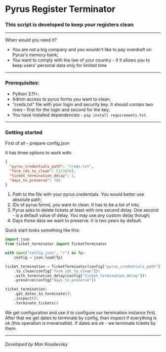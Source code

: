 # Pyrus Register Terminator #

### This script is developed to keep your registers clean ###

---

When would you need it?
- You are not a big company and you wouldn't like to pay overdraft on Pyrus's memory bank;
- You want to comply with the law of your country - if it allows you to keep users' personal data only for limited time

---

### Prerequisites:
- Python 3.11+;
- Admin access to pyrus forms you want to clean;
- "creds.txt" file with your login and security key. It should contain two rows - first for the login and second for the key;
- You have installed dependencies - ```pip install requirements.txt```.
---

### Getting started

First of all - prepare config.json

It has three options to work with:

```json
{
  "pyrus_credentials_path": "creds.txt",
  "form_ids_to_clean": [123456],
  "ticket_termination_delay": 1,
  "days_to_preserve": 700
}
```
1. Path to the file with your pyrus credentials. You would better use absolute path;
2. IDs of pyrus forms, you want to clean. It has to be a list of ints;
3. Pyrus asks to delete tickets at least with one second delay. One second - is a default value of delay.
You may use any custom delay though;
4. Days those data we want to preserve. It is two years by default.

Quick start looks something like this:

```python
import json 
from ticket_terminator import TicketTerminator

with open("config.json", "r") as fp:
    config = json.load(fp)

ticket_termination = TicketTerminator(config["pyrus_credentials_path"])\
    .to_clean(config["form_ids_to_clean"])\
    .with_termination_delay(config["ticket_termination_delay"])\
    .preserve(config["days_to_preserve"])

ticket_termination\
    .get_dates_to_terminate()\
    .inspect()\
    .terminate_tickets()
```

We get configuration and use it to configure our termination instance first.
After that we get dates to terminate by config, than inspect if everything is ok (this operation is irreversable). 
If dates are ok - we terminate tickets by them.

---

###### Developed by Max Kovalevsky
